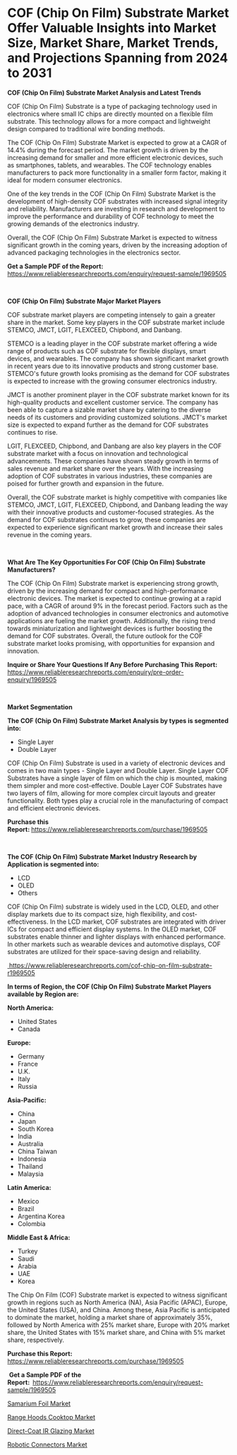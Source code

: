 <p><h1>COF (Chip On Film) Substrate Market Offer Valuable Insights into Market Size, Market Share, Market Trends, and Projections Spanning from 2024 to 2031</h1></p><p><strong>COF (Chip On Film) Substrate Market Analysis and Latest Trends</strong></p>
<p><p>COF (Chip On Film) Substrate is a type of packaging technology used in electronics where small IC chips are directly mounted on a flexible film substrate. This technology allows for a more compact and lightweight design compared to traditional wire bonding methods.</p><p>The COF (Chip On Film) Substrate Market is expected to grow at a CAGR of 14.4% during the forecast period. The market growth is driven by the increasing demand for smaller and more efficient electronic devices, such as smartphones, tablets, and wearables. The COF technology enables manufacturers to pack more functionality in a smaller form factor, making it ideal for modern consumer electronics.</p><p>One of the key trends in the COF (Chip On Film) Substrate Market is the development of high-density COF substrates with increased signal integrity and reliability. Manufacturers are investing in research and development to improve the performance and durability of COF technology to meet the growing demands of the electronics industry.</p><p>Overall, the COF (Chip On Film) Substrate Market is expected to witness significant growth in the coming years, driven by the increasing adoption of advanced packaging technologies in the electronics sector.</p></p>
<p><strong>Get a Sample PDF of the Report:&nbsp;</strong> <a href="https://www.reliableresearchreports.com/enquiry/request-sample/1969505">https://www.reliableresearchreports.com/enquiry/request-sample/1969505</a></p>
<p>&nbsp;</p>
<p><strong>COF (Chip On Film) Substrate Major Market Players</strong></p>
<p><p>COF substrate market players are competing intensely to gain a greater share in the market. Some key players in the COF substrate market include STEMCO, JMCT, LGIT, FLEXCEED, Chipbond, and Danbang.</p><p>STEMCO is a leading player in the COF substrate market offering a wide range of products such as COF substrate for flexible displays, smart devices, and wearables. The company has shown significant market growth in recent years due to its innovative products and strong customer base. STEMCO's future growth looks promising as the demand for COF substrates is expected to increase with the growing consumer electronics industry.</p><p>JMCT is another prominent player in the COF substrate market known for its high-quality products and excellent customer service. The company has been able to capture a sizable market share by catering to the diverse needs of its customers and providing customized solutions. JMCT's market size is expected to expand further as the demand for COF substrates continues to rise.</p><p>LGIT, FLEXCEED, Chipbond, and Danbang are also key players in the COF substrate market with a focus on innovation and technological advancements. These companies have shown steady growth in terms of sales revenue and market share over the years. With the increasing adoption of COF substrates in various industries, these companies are poised for further growth and expansion in the future.</p><p>Overall, the COF substrate market is highly competitive with companies like STEMCO, JMCT, LGIT, FLEXCEED, Chipbond, and Danbang leading the way with their innovative products and customer-focused strategies. As the demand for COF substrates continues to grow, these companies are expected to experience significant market growth and increase their sales revenue in the coming years.</p></p>
<p>&nbsp;</p>
<p><strong>What Are The Key Opportunities For COF (Chip On Film) Substrate Manufacturers?</strong></p>
<p><p>The COF (Chip On Film) Substrate market is experiencing strong growth, driven by the increasing demand for compact and high-performance electronic devices. The market is expected to continue growing at a rapid pace, with a CAGR of around 9% in the forecast period. Factors such as the adoption of advanced technologies in consumer electronics and automotive applications are fueling the market growth. Additionally, the rising trend towards miniaturization and lightweight devices is further boosting the demand for COF substrates. Overall, the future outlook for the COF substrate market looks promising, with opportunities for expansion and innovation.</p></p>
<p><strong>Inquire or Share Your Questions If Any Before Purchasing This Report:</strong> <a href="https://www.reliableresearchreports.com/enquiry/pre-order-enquiry/1969505">https://www.reliableresearchreports.com/enquiry/pre-order-enquiry/1969505</a></p>
<p>&nbsp;</p>
<p><strong>Market Segmentation</strong></p>
<p><strong>The COF (Chip On Film) Substrate Market Analysis by types is segmented into:</strong></p>
<p><ul><li>Single Layer</li><li>Double Layer</li></ul></p>
<p><p>COF (Chip On Film) Substrate is used in a variety of electronic devices and comes in two main types - Single Layer and Double Layer. Single Layer COF Substrates have a single layer of film on which the chip is mounted, making them simpler and more cost-effective. Double Layer COF Substrates have two layers of film, allowing for more complex circuit layouts and greater functionality. Both types play a crucial role in the manufacturing of compact and efficient electronic devices.</p></p>
<p><strong>Purchase this Report:&nbsp;</strong><a href="https://www.reliableresearchreports.com/purchase/1969505">https://www.reliableresearchreports.com/purchase/1969505</a></p>
<p>&nbsp;</p>
<p><strong>The COF (Chip On Film) Substrate Market Industry Research by Application is segmented into:</strong></p>
<p><ul><li>LCD</li><li>OLED</li><li>Others</li></ul></p>
<p><p>COF (Chip On Film) substrate is widely used in the LCD, OLED, and other display markets due to its compact size, high flexibility, and cost-effectiveness. In the LCD market, COF substrates are integrated with driver ICs for compact and efficient display systems. In the OLED market, COF substrates enable thinner and lighter displays with enhanced performance. In other markets such as wearable devices and automotive displays, COF substrates are utilized for their space-saving design and reliability.</p></p>
<p><a href="https://www.reliableresearchreports.com/cof-chip-on-film-substrate-r1969505">&nbsp;https://www.reliableresearchreports.com/cof-chip-on-film-substrate-r1969505</a></p>
<p><strong>In terms of Region, the COF (Chip On Film) Substrate Market Players available by Region are:</strong></p>
<p>
    <p> <strong> North America: </strong>
        <ul>
            <li>United States</li>
            <li>Canada</li>
        </ul>
        </p> 
    <p> <strong> Europe: </strong>
        <ul>
            <li>Germany</li>
            <li>France</li>
            <li>U.K.</li>
            <li>Italy</li>
            <li>Russia</li>
        </ul>
        </p> 
    <p> <strong> Asia-Pacific: </strong>
        <ul>
            <li>China</li>
            <li>Japan</li>
            <li>South Korea</li>
            <li>India</li>
            <li>Australia</li>
            <li>China Taiwan</li>
            <li>Indonesia</li>
            <li>Thailand</li>
            <li>Malaysia</li>
        </ul>
        </p> 
    <p> <strong> Latin America: </strong>
        <ul>
            <li>Mexico</li>
            <li>Brazil</li>
            <li>Argentina Korea</li>
            <li>Colombia</li>
        </ul>
        </p> 
    <p> <strong> Middle East & Africa: </strong>
        <ul>
            <li>Turkey</li>
            <li>Saudi</li>
            <li>Arabia</li>
            <li>UAE</li>
            <li>Korea</li>
        </ul>
    </p>
    </p>
<p><p>The Chip On Film (COF) Substrate market is expected to witness significant growth in regions such as North America (NA), Asia Pacific (APAC), Europe, the United States (USA), and China. Among these, Asia Pacific is anticipated to dominate the market, holding a market share of approximately 35%, followed by North America with 25% market share, Europe with 20% market share, the United States with 15% market share, and China with 5% market share, respectively.</p></p>
<p><strong>Purchase this Report: </strong><a href="https://www.reliableresearchreports.com/purchase/1969505">https://www.reliableresearchreports.com/purchase/1969505</a></p>
<p>&nbsp;<strong>Get a Sample PDF of the Report:&nbsp;&nbsp;</strong><a href="https://www.reliableresearchreports.com/enquiry/request-sample/1969505">https://www.reliableresearchreports.com/enquiry/request-sample/1969505</a></p>
<p><strong></strong></p>
<p><p><a href="https://www.linkedin.com/pulse/exploring-samarium-foil-market-dynamics-global-trends-jpkle?trackingId=Kjzr6YL0LSX8vTXM%2FO2zGg%3D%3D">Samarium Foil Market</a></p><p><a href="https://github.com/chabibjrq/Market-Research-Report-List-1/blob/main/range-hoods-cooktop-market.md">Range Hoods Cooktop Market</a></p><p><a href="https://github.com/gracielawharris42024/Market-Research-Report-List-1/blob/main/direct-coat-ir-glazing-market.md">Direct-Coat IR Glazing Market</a></p><p><a href="https://www.linkedin.com/pulse/insights-robotic-connectors-market-players-size-geographical-lqzce?trackingId=hqlUNJ8C7fC8LrkEqf%2BoIg%3D%3D">Robotic Connectors Market</a></p></p>
